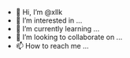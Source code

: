 - 👋 Hi, I’m @xllk
- 👀 I’m interested in ...
- 🌱 I’m currently learning ...
- 💞️ I’m looking to collaborate on ...
- 📫 How to reach me ...

<!---
xllk/xllk is a ✨ special ✨ repository because its `README.md` (this file) appears on your GitHub profile.
You can click the Preview link to take a look at your changes.
--->
